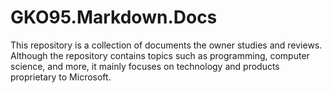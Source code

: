 # GKO95.Markdown.Docs
This repository is a collection of documents the owner studies and reviews. Although the repository contains topics such as programming, computer science, and more, it mainly focuses on technology and products proprietary to Microsoft.
